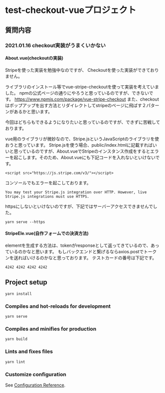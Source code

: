 # test-checkout-vueプロジェクト


## 質問内容

### 2021.01.16 checkout実装がうまくいかない
#### About.vue(checkoutの実装)
Stripeを使った実装を勉強中なのですが、 Checkoutを使った実装ができておりません。

ライブラリのインストール等でvue-stripe-checkoutを使って実装を考えていました。
npmの公式ページの通りにやろうと思っているのですが、できないです。
https://www.npmjs.com/package/vue-stripe-checkout
また、checkoutはポップアップを出す方法とリダイレクトしてstripeのページに飛ばす２パターンがあるかと思います。


今回はどちらもできるようになりたいと思っているのですが、できずに苦戦しております。

vue用のライブラリが微妙なので、Stripe.jsというJavaScriptのライブラリを使おうと思っています。
Stripe.jsを使う場合、public/index.htmlに記載すればいいと思っているのですが、About.vueでStripeのインスタンス作成をするとエラーを起こします。そのため、About.vueにも下記コードを入れないといけないです。
```
<script src="https://js.stripe.com/v3/"></script>
```

コンソールでもエラーを起こしております。

```
You may test your Stripe.js integration over HTTP. However, live Stripe.js integrations must use HTTPS.
```
httpsにしないといけないのですが、下記ではサーバーアクセスできませんでした。
```
yarn serve --https
```

#### StripeEle.vue(自作フォームでの決済方法)
elementを生成する方法は、tokenがresponseとして返ってきているので、あっているのかなと思います。
もしバックエンドと繋げるならaxios.postでトークンを送ればいけるのかなと思っております。
テストカードの番号は下記です。
```
4242 4242 4242 4242
```






## Project setup
```
yarn install
```

### Compiles and hot-reloads for development
```
yarn serve
```

### Compiles and minifies for production
```
yarn build
```

### Lints and fixes files
```
yarn lint
```

### Customize configuration
See [Configuration Reference](https://cli.vuejs.org/config/).
